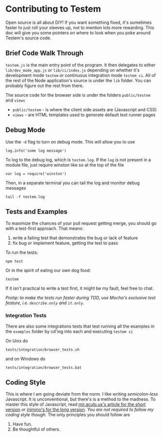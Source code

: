 Contributing to Testem
======================

Open source is all about DIY! If you want something fixed, it's sometimes faster to just roll your sleeves up, not to mention lots more rewarding. This doc will give you some pointers on where to look when you poke around Testem's source code.

Brief Code Walk Through
-----------------------

`testem.js` is the main entry point of the program. It then delegates to either `lib/dev_mode_app.js` or `lib/ci/index.js` depending on whether it's development mode `testem` or continuous integration mode `testem ci`. All of the rest of the Node application's source is under the `lib` folder. You can probably figure out the rest from there.

The source code for the browser side is under the folders `public/testem` and `views`

* `public/testem` - is where the client side assets are (Javascript and CSS)
* `views` - are HTML templates used to generate default test runner pages

Debug Mode
----------

Use the `-d` flag to turn on debug mode. This will allow you to use

    log.info('some log message')

To log to the debug log, which is `testem.log`. If the `log` is not present in a module file, just require winston like so at the top of the file

    var log = require('winston')

Then, in a separate terminal you can tail the log and monitor debug messages

    tail -f testem.log

Tests and Examples
------------------

To maximize the chances of your pull request getting merge, you should go with a test-first approach. That means:

1. write a failing test that demonstrates the bug or lack of feature
2. fix bug or implement feature, getting the test to pass

To run the tests:

    npm test

Or in the spirit of eating our own dog food:

    testem

If it isn't practical to write a test first, it might be my fault, feel free to chat. 

*Protip: to make the tests run faster during TDD, use Mocha's exclusive test feature, i.e. `describe.only` and `it.only`.*

### Integration Tests

There are also some integrations tests that test running all the examples in the `examples` folder by cd'ing into each and executing `testem ci`

On Unix do

    tests/integration/browser_tests.sh

and on Windows do

    tests/integration/browser_tests.bat

Coding Style
------------

This is where I am going deviate from the norm. I like writing *semicolon-less* Javascript. It is unconventional, but there's is a method to the madness. To master this style of Javascript, read [mir.aculo.us's article for the short version](http://mir.aculo.us/2012/04/16/writing-semicolon-less-javascript-the-for-people-who-want-to-get-stuff-done-edition/) or [inimino's for the long version](http://inimino.org/~inimino/blog/javascript_semicolons). *You are not required to follow my coding style though.* The only principles you should follow are

1. Have fun.
2. Be thoughtful of others.